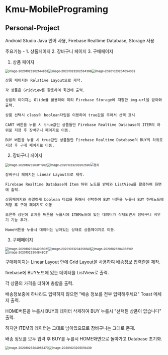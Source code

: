 # **Kmu-MobilePrograming**

## Personal-Project

Android Studio Java 언어 사용, Firebase Realtime Database, Storage 사용

주요기능 - 1. 상품페이지 2. 장바구니 페이지 3. 구매페이지

1. 상품 페이지

<img src="C:\Users\jhg35\AppData\Roaming\Typora\typora-user-images\image-20201023202144858.png" alt="image-20201023202144858" style="zoom: 67%;" /><img src="C:\Users\jhg35\AppData\Roaming\Typora\typora-user-images\image-20201023202534396.png" alt="image-20201023202534396" style="zoom: 67%;" /><img src="C:\Users\jhg35\AppData\Roaming\Typora\typora-user-images\image-20201023204054332.png" alt="image-20201023204054332" style="zoom:67%;" />

`상품 페이지는 Relative Layout으로 제작.`

`각 상품은 Gridview를 활용하여 화면에 출력.` 

`상품의 이미지는 Glide를 활용하여 미리 Firebase Storage에 저장한 img-url을 받아와 출력.`

`상품 선택시 class의 boolean타입을 이용하여 true값을 주어서 선택 표시`

`CART 버튼을 누를 시 true값인 상품들만 Firebase Realtime Database의 ITEM의 하위로 저장 후 장바구니 페이지로 이동.`

`BUY 버튼을 누를 시 true값인 상품들만 Firebase Realtime Database의 BUY의 하위로 저장 후 구매 페이지로 이동.`



2. 장바구니 페이지

<img src="C:\Users\jhg35\AppData\Roaming\Typora\typora-user-images\image-20201023203111902.png" alt="image-20201023203111902" style="zoom:67%;" /><img src="C:\Users\jhg35\AppData\Roaming\Typora\typora-user-images\image-20201023203202590.png" alt="image-20201023203202590" style="zoom:67%;" /><img src="C:\Users\jhg35\Desktop\캡처.JPG" alt="캡처" style="zoom:67%;" />

`장바구니 페이지는 Linear Layout으로 제작.`

`Firebsae Realtime Database에 Item 하위 노드를 받아와 ListView를 활용하여 화면에 출력.`

`상품페이지와 동일하게 boolean 타입을 통해서 선택하여 BUY 버튼을 누를시 BUY 하위노드에 저장 후 구매 페이지로 이동`

`오른쪽 상단에 휴지통 버튼을 누를시에 ITEM노드에 있는 데이터가 삭제되면서 장바구니 비우기 기능 추가.`

`Home버튼을 누를시 데이터는 남아있는 상태로 상품페이지로 이동.`



3. 구매페이지

<img src="C:\Users\jhg35\AppData\Roaming\Typora\typora-user-images\image-20201023204208021.png" alt="image-20201023204208021" style="zoom:67%;" /><img src="C:\Users\jhg35\AppData\Roaming\Typora\typora-user-images\image-20201023204258140.png" alt="image-20201023204258140" style="zoom:66%;" /><img src="C:\Users\jhg35\AppData\Roaming\Typora\typora-user-images\image-20201023204332162.png" alt="image-20201023204332162" style="zoom:66%;" /><img src="C:\Users\jhg35\AppData\Roaming\Typora\typora-user-images\image-20201023204848021.png" alt="image-20201023204848021" style="zoom:67%;" />



구매페이지는 Linear Layout 안에 Grid Layout을 사용하여 배송정보 입력란을 제작.

firebase에 BUY노드에 있는 데이터를 ListView로 출력.

각 상품의 가격을 더하여 총합을 출력.

배송정보중에 하나라도 입력하지 않으면 "배송 정보를 전부 입력해주세요" Toast 메세지 출력.

HOME버튼을 누를시 BUY의 데이터 삭제하여 BUY 누를시 "선택된 상품이 없습니다" 출력.

하지만 ITEM의 데이터는 그대로 남아있으므로 장바구니는 그대로 존재.

배송 정보를 모두 입력 후 BUY를 누를시 HOME화면으로 돌아가고 Database 초기화.

<img src="C:\Users\jhg35\AppData\Roaming\Typora\typora-user-images\image-20201023204955470.png" alt="image-20201023204955470" style="zoom:67%;" /><img src="C:\Users\jhg35\AppData\Roaming\Typora\typora-user-images\image-20201023205019439.png" alt="image-20201023205019439" style="zoom:67%;" />





